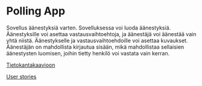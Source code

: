 # Polling App

Sovellus äänestyksiä varten. Sovelluksessa voi luoda äänestyksiä. Äänestyksille 
voi asettaa vastausvaihtoehtoja, ja äänestäjä voi äänestää vain yhtä niistä. 
Äänestykselle ja vastausvaihtoehdoille voi asettaa kuvaukset. Äänestäjän 
on mahdollista kirjautua sisään, mikä mahdollistaa sellaisien äänestysten 
luomisen, joihin tietty henkilö voi vastata vain kerran.

[Tietokantakaavioon](/documentation/Tietokantakaavio.png)

[User stories](/documentation/UserStories.md)
